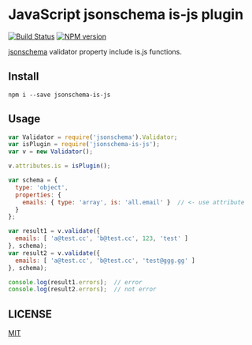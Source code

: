 # JavaScript jsonschema is-js plugin

[![Build Status](https://travis-ci.org/jhen0409/jsonschema-is-js-plugin.svg)](https://travis-ci.org/jhen0409/jsonschema-is-js-plugin)
[![NPM version](http://img.shields.io/npm/v/jsonschema-is-js.svg?style=flat)](https://www.npmjs.com/package/jsonschema-is-js)

[jsonschema](https://github.com/tdegrunt/jsonschema) validator property include is.js functions.

## Install

```
npm i --save jsonschema-is-js
```

## Usage

```js
var Validator = require('jsonschema').Validator;
var isPlugin = require('jsonschema-is-js');
var v = new Validator();

v.attributes.is = isPlugin();

var schema = {
  type: 'object',
  properties: {
    emails: { type: 'array', is: 'all.email' }  // <- use attribute
  }
};

var result1 = v.validate({
  emails: [ 'a@test.cc', 'b@test.cc', 123, 'test' ]
}, schema);
var result2 = v.validate({
  emails: [ 'a@test.cc', 'b@test.cc', 'test@ggg.gg' ]
}, schema);

console.log(result1.errors);  // error
console.log(result2.errors);  // not error
```

## LICENSE

[MIT](LICENSE)